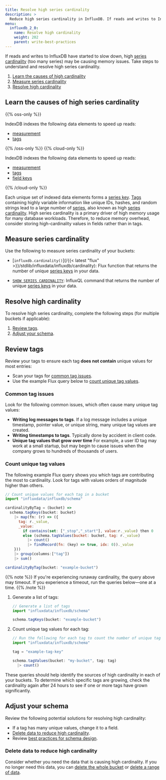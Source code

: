 ```yaml
---
title: Resolve high series cardinality
description: >
  Reduce high series cardinality in InfluxDB. If reads and writes to InfluxDB have started to slow down, you may have high cardinality. Find the source of high cardinality and adjust your schema to resolve high cardinality issues.
menu:
  influxdb_2_0:
    name: Resolve high cardinality
    weight: 202
    parent: write-best-practices
---
```


If reads and writes to InfluxDB have started to slow down, high [series cardinality](/influxdb/v2.0/reference/glossary/#series-cardinality) (too many series) may be causing memory issues.
Take steps to understand and resolve high series cardinality.

1. [Learn the causes of high cardinality](#learn-the-causes-of-high-series-cardinality)
2. [Measure series cardinality](#measure-series-cardinality)
3. [Resolve high cardinality](#resolve-high-cardinality)

## Learn the causes of high series cardinality

{{% oss-only %}}

  IndexDB indexes the following data elements to speed up reads:
  - [measurement](/influxdb/v2.0/reference/glossary/#measurement)
  - [tags](/influxdb/v2.0/reference/glossary/#tag)

{{% /oss-only %}}
{{% cloud-only %}}

  IndexDB indexes the following data elements to speed up reads:
  - [measurement](/influxdb/v2.0/reference/glossary/#measurement)
  - [tags](/influxdb/v2.0/reference/glossary/#tag)
  - [field keys](/influxdb/cloud/reference/glossary/#field-key)

{{% /cloud-only %}}

Each unique set of indexed data elements forms a [series key](/influxdb/v2.0/reference/glossary/#series-key).
[Tags](/influxdb/v2.0/reference/glossary/#tag) containing highly variable information like unique IDs, hashes, and random strings lead to a large number of [series](/influxdb/v2.0/reference/glossary/#series), also known as high [series cardinality](/influxdb/v2.0/reference/glossary/#series-cardinality).
High series cardinality is a primary driver of high memory usage for many database workloads.
Therefore, to reduce memory overhead, consider storing high-cardinality values in fields rather than in tags.

## Measure series cardinality

Use the following to measure series cardinality of your buckets:
- [`influxdb.cardinality()`](/{{< latest "flux" >}}/stdlib/influxdata/influxdb/cardinality): Flux function that returns the number of unique [series keys](/influxdb/v2.0/reference/glossary/#series) in your data.

- [`SHOW SERIES CARDINALITY`](/influxdb/v2.0/query_language/spec/#show-series-cardinality): InfluxQL command that returns the number of unique [series keys](/influxdb/v2.0/reference/glossary/#series) in your data.

## Resolve high cardinality

To resolve high series cardinality, complete the following steps (for multiple buckets if applicable):

1. [Review tags](#review-tags).
2. [Adjust your schema](#adjust-your-schema).

## Review tags

Review your tags to ensure each tag **does not contain** unique values for most entries:

- Scan your tags for [common tag issues](#common-tag-issues).
- Use the example Flux query below to [count unique tag values](#count-unique-tag-values).

### Common tag issues

Look for the following common issues, which often cause many unique tag values:

- **Writing log messages to tags**. If a log message includes a unique timestamp, pointer value, or unique string, many unique tag values are created.
- **Writing timestamps to tags**. Typically done by accident in client code.
- **Unique tag values that grow over time** For example, a user ID tag may work at a small startup, but may begin to cause issues when the company grows to hundreds of thousands of users.

### Count unique tag values

The following example Flux query shows you which tags are contributing the most to cardinality. Look for tags with values orders of magnitude higher than others.

```js
// Count unique values for each tag in a bucket
import "influxdata/influxdb/schema"

cardinalityByTag = (bucket) =>
  schema.tagKeys(bucket: bucket)
    |> map(fn: (r) => ({
      tag: r._value,
      _value:
        if contains(set: ["_stop","_start"], value:r._value) then 0
        else (schema.tagValues(bucket: bucket, tag: r._value)
          |> count()
          |> findRecord(fn: (key) => true, idx: 0))._value
    }))
    |> group(columns:["tag"])
    |> sum()

cardinalityByTag(bucket: "example-bucket")
```

{{% note %}}
 If you're experiencing runaway cardinality, the query above may timeout. If you experience a timeout, run the queries below—one at a time.
{{% /note %}}

1. Generate a list of tags:

    ```js
    // Generate a list of tags
    import "influxdata/influxdb/schema"

    schema.tagKeys(bucket: "example-bucket")
    ```

2. Count unique tag values for each tag:

    ```js
    // Run the following for each tag to count the number of unique tag values
    import "influxdata/influxdb/schema"

    tag = "example-tag-key"

    schema.tagValues(bucket: "my-bucket", tag: tag)
      |> count()
    ```

These queries should help identify the sources of high cardinality in each of your buckets. To determine which specific tags are growing, check the cardinality again after 24 hours to see if one or more tags have grown significantly.

## Adjust your schema

Review the following potential solutions for resolving high cardinality:
- If a tag has many unique values, change it to a field.
- [Delete data to reduce high cardinality](#delete-data-to-reduce-high-cardinality).
- Review [best practices for schema design](/influxdb/v2.0/write-data/best-practices/schema-design/).

### Delete data to reduce high cardinality

Consider whether you need the data that is causing high cardinality.
If you no longer need this data, you can [delete the whole bucket](/influxdb/v2.0/organizations/buckets/delete-bucket/) or [delete a range of data](/influxdb/v2.0/write-data/delete-data/).
